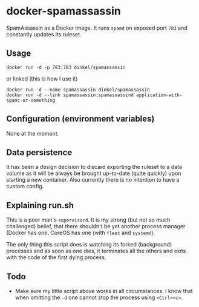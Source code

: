docker-spamassassin
===================

SpamAssassin as a Docker image. It runs `spamd` on exposed port `783` and
constantly updates its ruleset.

Usage
-----

    docker run -d -p 783:783 dinkel/spamassassin

or linked (this is how I use it)

    docker run -d --name spamassassin dinkel/spamassassin
    docker run -d --link spamassassin:spamassassind application-with-spamc-or-something

Configuration (environment variables)
-------------------------------------

None at the moment.

Data persistence
----------------

It has been a design decision to discard exporting the ruleset to a data
volume as it will be always be brought up-to-date (quite quickly) upon starting
a new container. Also currently there is no intention to have a custom config.

Explaining run.sh
-----------------

This is a poor man's `supervisord`. It is my strong (but not so much challenged)
belief, that there shouldn't be yet another process manager (Docker has one,
CoreOS has one (with `fleet` and `systemd`).

The only thing this script does is watching its forked (background) processes
and as soon as one dies, it terminates all the others and exits with the code
of the first dying process.

Todo
----

* Make sure my little script above works in all circumstances. I know that when
  omitting the `-d` one cannot stop the process using `<Ctrl><c>`.
